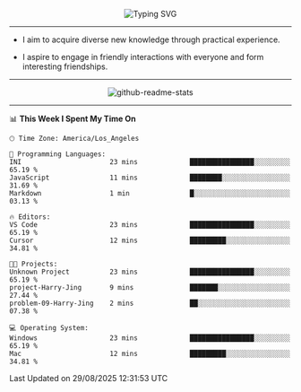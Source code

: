 <p align="center">
  <img src="https://readme-typing-svg.demolab.com?font=Fira+Code&weight=500&size=32&duration=2500&pause=1600&center=true&vCenter=true&random=false&width=1024&height=64&lines=Hi+there+%F0%9F%91%8B;I'm+delighted+you+could+make+it+here+%F0%9F%8E%89;I'm+Harry%2C+a+college+student+still+finding+my+way" alt="Typing SVG" />
</p>


---


- I aim to acquire diverse new knowledge through practical experience.

- I aspire to engage in friendly interactions with everyone and form interesting friendships.


---


<p align="center">
  <img src="https://github-readme-stats.vercel.app/api?username=Harry-Jing&show_icons=true" alt="github-readme-stats"/>
</p>


---

<!--START_SECTION:waka-->
📊 **This Week I Spent My Time On** 

```text
🕑︎ Time Zone: America/Los_Angeles

💬 Programming Languages: 
INI                      23 mins             ████████████████░░░░░░░░░   65.19 % 
JavaScript               11 mins             ████████░░░░░░░░░░░░░░░░░   31.69 % 
Markdown                 1 min               █░░░░░░░░░░░░░░░░░░░░░░░░   03.13 % 

🔥 Editors: 
VS Code                  23 mins             ████████████████░░░░░░░░░   65.19 % 
Cursor                   12 mins             █████████░░░░░░░░░░░░░░░░   34.81 % 

🐱‍💻 Projects: 
Unknown Project          23 mins             ████████████████░░░░░░░░░   65.19 % 
project-Harry-Jing       9 mins              ███████░░░░░░░░░░░░░░░░░░   27.44 % 
problem-09-Harry-Jing    2 mins              ██░░░░░░░░░░░░░░░░░░░░░░░   07.38 % 

💻 Operating System: 
Windows                  23 mins             ████████████████░░░░░░░░░   65.19 % 
Mac                      12 mins             █████████░░░░░░░░░░░░░░░░   34.81 % 
```


 Last Updated on 29/08/2025 12:31:53 UTC
<!--END_SECTION:waka-->
